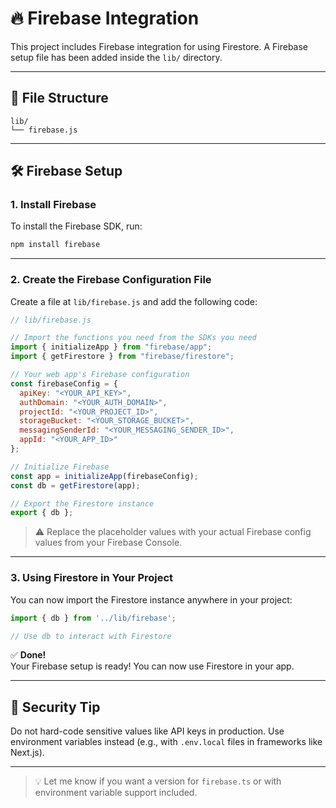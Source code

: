 # 🔥 Firebase Integration

This project includes Firebase integration for using Firestore. A Firebase setup file has been added inside the `lib/` directory.

---

## 📁 File Structure

```
lib/
└── firebase.js
```

---

## 🛠️ Firebase Setup

### 1. Install Firebase

To install the Firebase SDK, run:

```bash
npm install firebase
```

---

### 2. Create the Firebase Configuration File

Create a file at `lib/firebase.js` and add the following code:

```js
// lib/firebase.js

// Import the functions you need from the SDKs you need
import { initializeApp } from "firebase/app";
import { getFirestore } from "firebase/firestore";

// Your web app's Firebase configuration
const firebaseConfig = {
  apiKey: "<YOUR_API_KEY>",
  authDomain: "<YOUR_AUTH_DOMAIN>",
  projectId: "<YOUR_PROJECT_ID>",
  storageBucket: "<YOUR_STORAGE_BUCKET>",
  messagingSenderId: "<YOUR_MESSAGING_SENDER_ID>",
  appId: "<YOUR_APP_ID>"
};

// Initialize Firebase
const app = initializeApp(firebaseConfig);
const db = getFirestore(app);

// Export the Firestore instance
export { db };
```

> ⚠️ Replace the placeholder values with your actual Firebase config values from your Firebase Console.

---

### 3. Using Firestore in Your Project

You can now import the Firestore instance anywhere in your project:

```js
import { db } from '../lib/firebase';

// Use db to interact with Firestore
```

✅ **Done!**  
Your Firebase setup is ready! You can now use Firestore in your app.

---

## 🔐 Security Tip

Do not hard-code sensitive values like API keys in production. Use environment variables instead (e.g., with `.env.local` files in frameworks like Next.js).

---

> 💡 Let me know if you want a version for `firebase.ts` or with environment variable support included.
